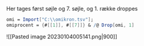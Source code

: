 
Her tages først søjle og 7. søjle, og 1. række droppes

```Mathematica
omi = Import["C:\\omikron.tsv"];
omiprocent = {#[[1]], #[[7]]} & /@ Drop[omi, 1]
```

![[Pasted image 20230104005141.png|900]]
